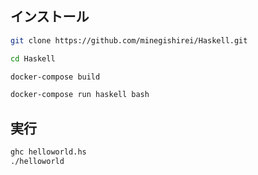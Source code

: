 

## インストール


```sh
git clone https://github.com/minegishirei/Haskell.git
```

```sh
cd Haskell
```

```sh
docker-compose build
```

```sh
docker-compose run haskell bash
```






## 実行



```sh
ghc helloworld.hs
./helloworld
```










